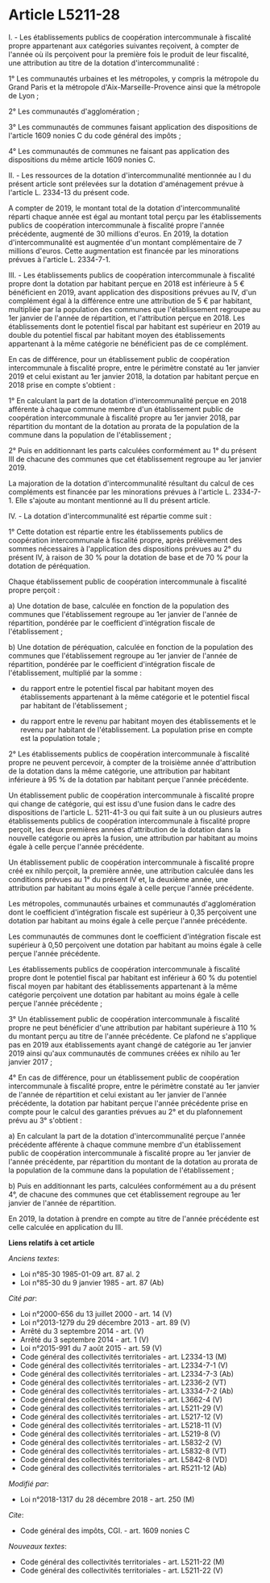 # Article L5211-28

I. - Les établissements publics de coopération intercommunale à fiscalité propre appartenant aux catégories suivantes
reçoivent, à compter de l'année où ils perçoivent pour la première fois le produit de leur fiscalité, une attribution au
titre de la dotation d'intercommunalité :

1° Les communautés urbaines et les métropoles, y compris la métropole du Grand Paris et la métropole d'Aix-Marseille-Provence
ainsi que la métropole de Lyon ;

2° Les communautés d'agglomération ;

3° Les communautés de communes faisant application des dispositions de l'article 1609 nonies C du code général des impôts ;

4° Les communautés de communes ne faisant pas application des dispositions du même article 1609 nonies C.

II. - Les ressources de la dotation d'intercommunalité mentionnée au I du présent article sont prélevées sur la dotation
d'aménagement prévue à l'article L. 2334-13 du présent code.

A compter de 2019, le montant total de la dotation d'intercommunalité réparti chaque année est égal au montant total perçu
par les établissements publics de coopération intercommunale à fiscalité propre l'année précédente, augmenté de 30 millions
d'euros. En 2019, la dotation d'intercommunalité est augmentée d'un montant complémentaire de 7 millions d'euros. Cette
augmentation est financée par les minorations prévues à l'article L. 2334-7-1.

III. - Les établissements publics de coopération intercommunale à fiscalité propre dont la dotation par habitant perçue en
2018 est inférieure à 5 € bénéficient en 2019, avant application des dispositions prévues au IV, d'un complément égal à la
différence entre une attribution de 5 € par habitant, multipliée par la population des communes que l'établissement regroupe
au 1er janvier de l'année de répartition, et l'attribution perçue en 2018. Les établissements dont le potentiel fiscal par
habitant est supérieur en 2019 au double du potentiel fiscal par habitant moyen des établissements appartenant à la même
catégorie ne bénéficient pas de ce complément.

En cas de différence, pour un établissement public de coopération intercommunale à fiscalité propre, entre le périmètre
constaté au 1er janvier 2019 et celui existant au 1er janvier 2018, la dotation par habitant perçue en 2018 prise en compte
s'obtient :

1° En calculant la part de la dotation d'intercommunalité perçue en 2018 afférente à chaque commune membre d'un établissement
public de coopération intercommunale à fiscalité propre au 1er janvier 2018, par répartition du montant de la dotation au
prorata de la population de la commune dans la population de l'établissement ;

2° Puis en additionnant les parts calculées conformément au 1° du présent III de chacune des communes que cet établissement
regroupe au 1er janvier 2019.

La majoration de la dotation d'intercommunalité résultant du calcul de ces compléments est financée par les minorations
prévues à l'article L. 2334-7-1. Elle s'ajoute au montant mentionné au II du présent article.

IV. - La dotation d'intercommunalité est répartie comme suit :

1° Cette dotation est répartie entre les établissements publics de coopération intercommunale à fiscalité propre, après
prélèvement des sommes nécessaires à l'application des dispositions prévues au 2° du présent IV, à raison de 30 % pour la
dotation de base et de 70 % pour la dotation de péréquation.

Chaque établissement public de coopération intercommunale à fiscalité propre perçoit :

a) Une dotation de base, calculée en fonction de la population des communes que l'établissement regroupe au 1er janvier de
l'année de répartition, pondérée par le coefficient d'intégration fiscale de l'établissement ;

b) Une dotation de péréquation, calculée en fonction de la population des communes que l'établissement regroupe au 1er
janvier de l'année de répartition, pondérée par le coefficient d'intégration fiscale de l'établissement, multiplié par la
somme :

- du rapport entre le potentiel fiscal par habitant moyen des établissements appartenant à la même catégorie et le potentiel
fiscal par habitant de l'établissement ;

- du rapport entre le revenu par habitant moyen des établissements et le revenu par habitant de l'établissement. La
population prise en compte est la population totale ;

2° Les établissements publics de coopération intercommunale à fiscalité propre ne peuvent percevoir, à compter de la
troisième année d'attribution de la dotation dans la même catégorie, une attribution par habitant inférieure à 95 % de la
dotation par habitant perçue l'année précédente.

Un établissement public de coopération intercommunale à fiscalité propre qui change de catégorie, qui est issu d'une fusion
dans le cadre des dispositions de l'article L. 5211-41-3 ou qui fait suite à un ou plusieurs autres établissements publics de
coopération intercommunale à fiscalité propre perçoit, les deux premières années d'attribution de la dotation dans la
nouvelle catégorie ou après la fusion, une attribution par habitant au moins égale à celle perçue l'année précédente.

Un établissement public de coopération intercommunale à fiscalité propre créé ex nihilo perçoit, la première année, une
attribution calculée dans les conditions prévues au 1° du présent IV et, la deuxième année, une attribution par habitant au
moins égale à celle perçue l'année précédente.

Les métropoles, communautés urbaines et communautés d'agglomération dont le coefficient d'intégration fiscale est supérieur à
0,35 perçoivent une dotation par habitant au moins égale à celle perçue l'année précédente.

Les communautés de communes dont le coefficient d'intégration fiscale est supérieur à 0,50 perçoivent une dotation par
habitant au moins égale à celle perçue l'année précédente.

Les établissements publics de coopération intercommunale à fiscalité propre dont le potentiel fiscal par habitant est
inférieur à 60 % du potentiel fiscal moyen par habitant des établissements appartenant à la même catégorie perçoivent une
dotation par habitant au moins égale à celle perçue l'année précédente ;

3° Un établissement public de coopération intercommunale à fiscalité propre ne peut bénéficier d'une attribution par habitant
supérieure à 110 % du montant perçu au titre de l'année précédente. Ce plafond ne s'applique pas en 2019 aux établissements
ayant changé de catégorie au 1er janvier 2019 ainsi qu'aux communautés de communes créées ex nihilo au 1er janvier 2017 ;

4° En cas de différence, pour un établissement public de coopération intercommunale à fiscalité propre, entre le périmètre
constaté au 1er janvier de l'année de répartition et celui existant au 1er janvier de l'année précédente, la dotation par
habitant perçue l'année précédente prise en compte pour le calcul des garanties prévues au 2° et du plafonnement prévu au 3°
s'obtient :

a) En calculant la part de la dotation d'intercommunalité perçue l'année précédente afférente à chaque commune membre d'un
établissement public de coopération intercommunale à fiscalité propre au 1er janvier de l'année précédente, par répartition
du montant de la dotation au prorata de la population de la commune dans la population de l'établissement ;

b) Puis en additionnant les parts, calculées conformément au a du présent 4°, de chacune des communes que cet établissement
regroupe au 1er janvier de l'année de répartition.

En 2019, la dotation à prendre en compte au titre de l'année précédente est celle calculée en application du III.

**Liens relatifs à cet article**

_Anciens textes_:

  - Loi n°85-30 1985-01-09 art. 87 al. 2
  - Loi n°85-30 du 9 janvier 1985 - art. 87 (Ab)

_Cité par_:

  - Loi n°2000-656 du 13 juillet 2000 - art. 14 (V)
  - Loi n°2013-1279 du 29 décembre 2013 - art. 89 (V)
  - Arrêté du 3 septembre 2014 - art. (V)
  - Arrêté du 3 septembre 2014 - art. 1 (V)
  - Loi n°2015-991 du 7 août 2015 - art. 59 (V)
  - Code général des collectivités territoriales - art. L2334-13 (M)
  - Code général des collectivités territoriales - art. L2334-7-1 (V)
  - Code général des collectivités territoriales - art. L2334-7-3 (Ab)
  - Code général des collectivités territoriales - art. L2336-2 (VT)
  - Code général des collectivités territoriales - art. L3334-7-2 (Ab)
  - Code général des collectivités territoriales - art. L3662-4 (V)
  - Code général des collectivités territoriales - art. L5211-29 (V)
  - Code général des collectivités territoriales - art. L5217-12 (V)
  - Code général des collectivités territoriales - art. L5218-11 (V)
  - Code général des collectivités territoriales - art. L5219-8 (V)
  - Code général des collectivités territoriales - art. L5832-2 (V)
  - Code général des collectivités territoriales - art. L5832-8 (VT)
  - Code général des collectivités territoriales - art. L5842-8 (VD)
  - Code général des collectivités territoriales - art. R5211-12 (Ab)

_Modifié par_:

  - Loi n°2018-1317 du 28 décembre 2018 - art. 250 (M)

_Cite_:

  - Code général des impôts, CGI. - art. 1609 nonies C

_Nouveaux textes_:

  - Code général des collectivités territoriales - art. L5211-22 (M)
  - Code général des collectivités territoriales - art. L5211-22 (V)
